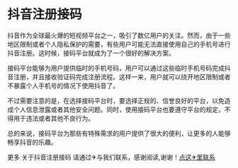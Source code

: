 # 抖音注册接码

抖音作为全球最火爆的短视频平台之一，吸引了数亿用户的关注。然而，由于一些地区限制或者个人隐私保护的需要，有些用户可能无法直接使用自己的手机号进行抖音注册。这时候，接码平台就成为了一个很好的解决方案。

接码平台能够为用户提供临时的手机号码，用户可以通过这些临时手机号码完成抖音注册，并且接收验证码完成注册流程。这样一来，用户就可以绕开地区限制或者不暴露个人手机号的情况下使用抖音了。

不过需要注意的是，在选择接码平台时，要选择正规的、信誉良好的平台，以免造成个人信息泄露或者其他安全问题。同时，使用接码平台也要遵守平台的规定，不得用于违法或者其他不良行为。

总的来说，接码平台为那些有特殊需求的用户提供了很大的便利，让更多的人能够畅享抖音的乐趣。

更多 关于抖音注册接码 请通过✈与我们联系，感谢阅读,谢谢！[点这✈里联系](https://b.k02.cc)